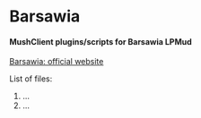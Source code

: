 # Barsawia
#### MushClient plugins/scripts for Barsawia LPMud
[Barsawia: official website](http://barsawia.pl/)

List of files:
1. ...
2. ...

